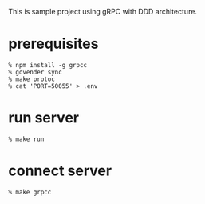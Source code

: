 
This is sample project using gRPC with DDD architecture.

# prerequisites

```
% npm install -g grpcc
% govender sync
% make protoc
% cat 'PORT=50055' > .env
```

# run server 

```
% make run
```

# connect server

```
% make grpcc
```

